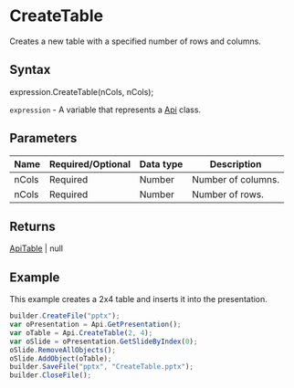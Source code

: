 # CreateTable

Creates a new table with a specified number of rows and columns.

## Syntax

expression.CreateTable(nCols, nCols);

`expression` - A variable that represents a [Api](../Api.md) class.

## Parameters

| **Name** | **Required/Optional** | **Data type** | **Description** |
| ------------- | ------------- | ------------- | ------------- |
| nCols | Required | Number | Number of columns. |
| nCols | Required | Number | Number of rows. |

## Returns

[ApiTable](../../ApiTable/ApiTable.md) &#124; null

## Example

This example creates a 2x4 table and inserts it into the presentation.

```javascript
builder.CreateFile("pptx");
var oPresentation = Api.GetPresentation();
var oTable = Api.CreateTable(2, 4);
var oSlide = oPresentation.GetSlideByIndex(0);
oSlide.RemoveAllObjects();
oSlide.AddObject(oTable);
builder.SaveFile("pptx", "CreateTable.pptx");
builder.CloseFile();
```